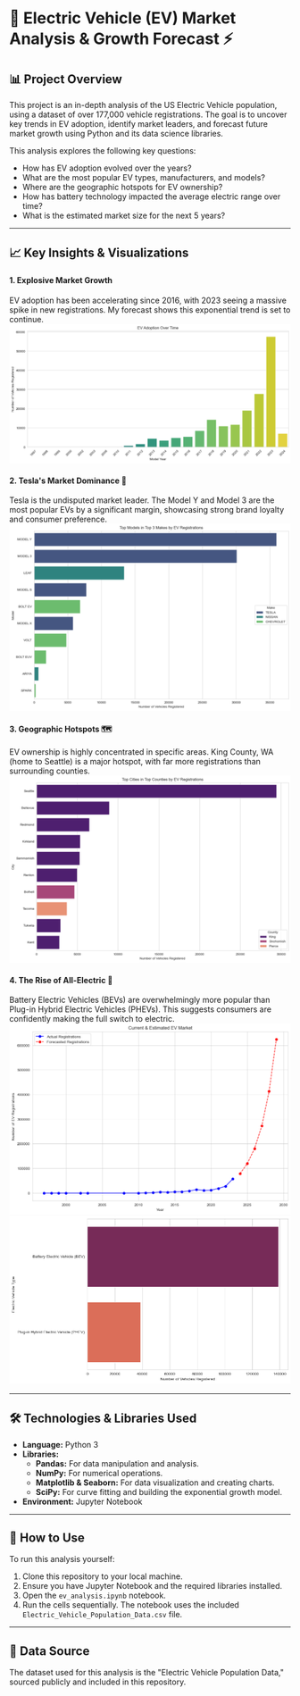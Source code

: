 # 🚗 Electric Vehicle (EV) Market Analysis & Growth Forecast ⚡

## 📊 Project Overview

This project is an in-depth analysis of the US Electric Vehicle population, using a dataset of over 177,000 vehicle registrations. The goal is to uncover key trends in EV adoption, identify market leaders, and forecast future market growth using Python and its data science libraries.

This analysis explores the following key questions:
- How has EV adoption evolved over the years?
- What are the most popular EV types, manufacturers, and models?
- Where are the geographic hotspots for EV ownership?
- How has battery technology impacted the average electric range over time?
- What is the estimated market size for the next 5 years?

---

## 📈 Key Insights & Visualizations

#### 1. Explosive Market Growth
EV adoption has been accelerating since 2016, with 2023 seeing a massive spike in new registrations. My forecast shows this exponential trend is set to continue.
![EV Adoption Chart](Adoption_chart.png)

#### 2. Tesla's Market Dominance 👑
Tesla is the undisputed market leader. The Model Y and Model 3 are the most popular EVs by a significant margin, showcasing strong brand loyalty and consumer preference.
![Tesla's Market Dominance](https://raw.githubusercontent.com/eshwarvirabhadra/EV-Market-Analysis/main/Top%203%20EV%20Models.png)

#### 3. Geographic Hotspots 🗺️
EV ownership is highly concentrated in specific areas. King County, WA (home to Seattle) is a major hotspot, with far more registrations than surrounding counties.
![Major Registrations](https://github.com/eshwarvirabhadra/EV-Market-Analysis/blob/main/City.png)

#### 4. The Rise of All-Electric 🔋
Battery Electric Vehicles (BEVs) are overwhelmingly more popular than Plug-in Hybrid Electric Vehicles (PHEVs). This suggests consumers are confidently making the full switch to electric.
![EV Market Forecast](https://github.com/eshwarvirabhadra/EV-Market-Analysis/blob/main/Forecast.png)
![PHEV v/s BEV](https://github.com/eshwarvirabhadra/EV-Market-Analysis/blob/main/PHEV%20vs%20BEV.png)

---

## 🛠️ Technologies & Libraries Used

- **Language:** Python 3
- **Libraries:**
  - **Pandas:** For data manipulation and analysis.
  - **NumPy:** For numerical operations.
  - **Matplotlib & Seaborn:** For data visualization and creating charts.
  - **SciPy:** For curve fitting and building the exponential growth model.
- **Environment:** Jupyter Notebook

---

## 🚀 How to Use

To run this analysis yourself:
1. Clone this repository to your local machine.
2. Ensure you have Jupyter Notebook and the required libraries installed.
3. Open the `ev_analysis.ipynb` notebook.
4. Run the cells sequentially. The notebook uses the included `Electric_Vehicle_Population_Data.csv` file.

---

## 📄 Data Source
The dataset used for this analysis is the "Electric Vehicle Population Data," sourced publicly and included in this repository.
